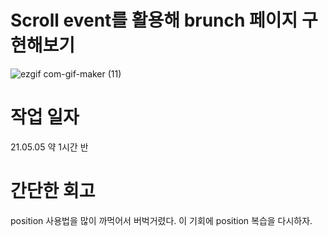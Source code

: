 # Scroll event를 활용해 brunch 페이지 구현해보기
![ezgif com-gif-maker (11)](https://user-images.githubusercontent.com/76423949/117110163-afd17d00-adc0-11eb-8253-7745dc1ec991.gif)
<br>

# 작업 일자
21.05.05 약 1시간 반
<br>

# 간단한 회고
position 사용법을 많이 까먹어서 버벅거렸다.
이 기회에 position 복습을 다시하자.